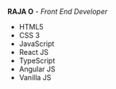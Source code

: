 **RAJA O** _- Front End Developer_
- HTML5
- CSS 3
- JavaScript
- React JS
- TypeScript
- Angular JS
- Vanilla JS
